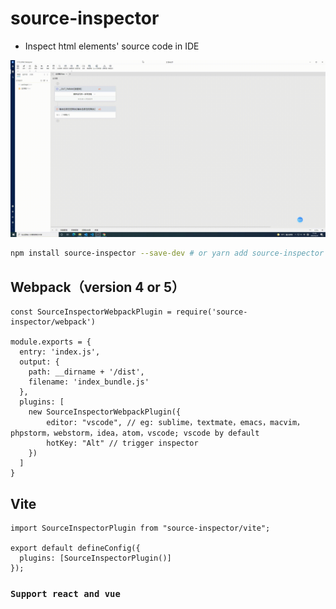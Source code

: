 # source-inspector

* Inspect html elements' source code in IDE

![](./20220225_151400.gif)

```bash
npm install source-inspector --save-dev # or yarn add source-inspector --save-dev
```

## Webpack（version 4 or 5）

```
const SourceInspectorWebpackPlugin = require('source-inspector/webpack')

module.exports = {
  entry: 'index.js',
  output: {
    path: __dirname + '/dist',
    filename: 'index_bundle.js'
  },
  plugins: [
    new SourceInspectorWebpackPlugin({
        editor: "vscode", // eg: sublime，textmate，emacs，macvim，phpstorm，webstorm，idea，atom，vscode; vscode by default
        hotKey: "Alt" // trigger inspector
    })
  ]
}
```
## Vite
```
import SourceInspectorPlugin from "source-inspector/vite";

export default defineConfig({
  plugins: [SourceInspectorPlugin()]
});

```

### `Support react and vue`


